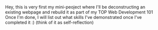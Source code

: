 Hey, this is very first my mini-peoject where I'll be deconstructing an existing webpage and rebuild it as part of my TOP Web Development 101
Once I'm done, I will list out what skills I've demonstrated once I've completed it :) (think of it as self-reflection)